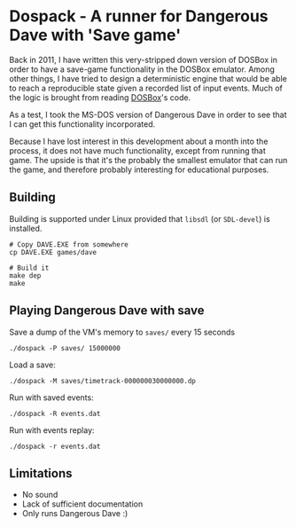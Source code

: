 # Dospack - A runner for Dangerous Dave with 'Save game'

Back in 2011, I have written this very-stripped down version of DOSBox in order to have a save-game functionality in the DOSBox emulator. Among other things, I have tried to design a deterministic engine that would be able to reach a reproducible state given a recorded list of input events. Much of the logic is brought from reading [DOSBox](https://www.dosbox.com/)'s code.

As a test, I took the MS-DOS version of Dangerous Dave in order to see that I can get this functionality incorporated.

Because I have lost interest in this development about a month into the process, it does not have much functionality, except from running that game. The upside is that it's the probably the smallest emulator that can run the game, and therefore probably interesting for educational purposes.

## Building

Building is supported under Linux provided that `libsdl` (or `SDL-devel`) is installed.

```
# Copy DAVE.EXE from somewhere
cp DAVE.EXE games/dave

# Build it
make dep
make
```

## Playing Dangerous Dave with save

Save a dump of the VM's memory to `saves/` every 15 seconds

```
./dospack -P saves/ 15000000
```

Load a save:

```
./dospack -M saves/timetrack-000000030000000.dp
```

Run with saved events:

```
./dospack -R events.dat
```

Run with events replay:

```
./dospack -r events.dat
```

## Limitations

* No sound
* Lack of sufficient documentation
* Only runs Dangerous Dave :)
